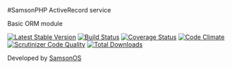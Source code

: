 #SamsonPHP ActiveRecord service

Basic ORM module

[![Latest Stable Version](https://poser.pugx.org/samsonos/php_activerecord/v/stable.svg)](https://packagist.org/packages/samsonos/php_activerecord) 
[![Build Status](https://travis-ci.org/samsonos/php_activerecord.png)](https://travis-ci.org/samsonos/php_activerecord) 
[![Coverage Status](https://img.shields.io/coveralls/samsonos/php_activerecord.svg)](https://coveralls.io/r/samsonos/php_activerecord?branch=master)
[![Code Climate](https://codeclimate.com/github/samsonos/php_activerecord/badges/gpa.svg)](https://codeclimate.com/github/samsonos/php_activerecord) 
[![Scrutinizer Code Quality](https://scrutinizer-ci.com/g/samsonos/php_activerecord/badges/quality-score.png?b=master)](https://scrutinizer-ci.com/g/samsonos/php_activerecord/?branch=master)
[![Total Downloads](https://poser.pugx.org/samsonos/php_activerecord/downloads.svg)](https://packagist.org/packages/samsonos/php_activerecord)

Developed by [SamsonOS](http://samsonos.com/)